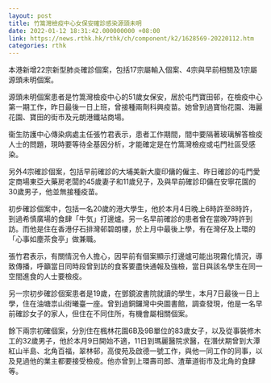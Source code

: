 ```yaml
---
layout: post
title: 竹篙灣檢疫中心女保安確診感染源頭未明
date: 2022-01-12 18:31:42.000000000 +08:00
link: https://news.rthk.hk/rthk/ch/component/k2/1628569-20220112.htm
categories: rthk
---
```


本港新增22宗新型肺炎確診個案，包括17宗屬輸入個案、4宗與早前相關及1宗屬源頭未明個案。

源頭未明個案患者是竹篙灣檢疫中心的51歲女保安，居於屯門寶田邨，在檢疫中心第一期工作，昨日最後一日上班，曾接種兩劑科興疫苗。她曾到過寶怡花園、海麗花園、寶田的街市及元朗港鐵站商場。

衞生防護中心傳染病處主任張竹君表示，患者工作期間，間中要隔著玻璃解答檢疫人士的問題，現時要等待全基因分析，才能確定是在竹篙灣檢疫或屯門社區受感染。

另外4宗確診個案，包括早前確診的大埔美新大廈印傭的僱主、昨日確診的屯門愛定商場東亞大藥房老闆的45歲妻子和11歲兒子，及與早前確診印傭在安寧花園的30歲男子，他並無接種疫苗。

初步確診個案中，包括一名20歲的港大學生，他於本月4日晚上6時許至8時許，到過希慎廣場的食肆「牛気」打邊爐。另一名早前確診的患者曾在當晚7時許到訪。而他是住在香港仔石排灣邨碧朗樓，於上月中最後上學，有在灣仔及上環的「心事如塵茶食亭」做兼職。

張竹君表示，有關情況令人擔心，因早前有個案顯示打邊爐可能出現霧化情況，導致傳播，呼籲當日同時段曾到訪的食客要盡快通報及強檢，當日與該名學生在同一空間進食的人士要檢疫。

另一宗初步確診個案患者是19歲，在鄧鏡波書院就讀的學生，本月7日最後一日上學，住在油塘祟山街曦臺一座。曾到過銅鑼灣中央圖書館，調查發現，他是一名早前確診女子的家人，但住在不同住所，有機會屬相關個案。

餘下兩宗初確個案，分別住在楓林花園6B及9B單位的83歲女子，以及從事裝修木工的32歲男子，他於本月9日開始不適，11日到瑪麗醫院求醫，在潛伏期曾到大潭紅山半島、北角百福，翠林邨，高俊苑及啟德一號工作，與他一同工作的同事，以及見過他的業主都要接受檢疫。他亦曾到上環壽司郎、渣華道街市及北角的食肆等。
